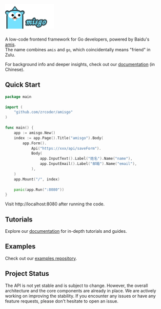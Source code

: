 # ![amisgo](https://raw.githubusercontent.com/zrcoder/amisgo-assets/refs/heads/main/logo-with-text.svg)

A low-code frontend framework for Go developers, powered by Baidu's [amis](https://aisuda.bce.baidu.com/amis).  
The name combines `amis` and `go`, which coincidentally means "friend" in Zulu.

For background info and deeper insights, check out our [documentation](https://amisgo.pages.dev) (in Chinese).

## Quick Start

```go
package main

import (
	"github.com/zrcoder/amisgo"
)

func main() {
	app := amisgo.New()
	index := app.Page().Title("amisgo").Body(
		app.Form().
			Api("https://xxx/api/saveForm").
			Body(
				app.InputText().Label("姓名").Name("name"),
				app.InputEmail().Label("邮箱").Name("email"),
			),
	)
	app.Mount("/", index)

	panic(app.Run(":8080"))
}
```

Visit http://localhost:8080 after running the code.

## Tutorials

Explore our [documentation](https://amisgo.pages.dev) for in-depth tutorials and guides.

## Examples

Check out our [examples repository](https://github.com/zrcoder/amisgo-examples).

## Project Status

The API is not yet stable and is subject to change. However, the overall architecture and the core components are already in place. We are actively working on improving the stability. If you encounter any issues or have any feature requests, please don't hesitate to open an issue.
